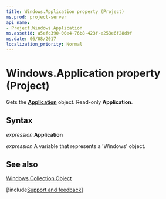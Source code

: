 ```yaml
---
title: Windows.Application property (Project)
ms.prod: project-server
api_name:
- Project.Windows.Application
ms.assetid: a5efc390-00e4-76b8-423f-e253e6f28d9f
ms.date: 06/08/2017
localization_priority: Normal
---
```



# Windows.Application property (Project)

Gets the  **[Application](Project.Application.md)** object. Read-only **Application**.


## Syntax

_expression_.**Application**

_expression_ A variable that represents a 'Windows' object.


## See also


[Windows Collection Object](Project.windows(object).md)

[!include[Support and feedback](~/includes/feedback-boilerplate.md)]